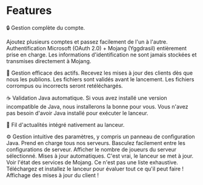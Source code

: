 # Features
🔒 Gestion complète du compte.   


Ajoutez plusieurs comptes et passez facilement de l'un à l'autre.
Authentification Microsoft (OAuth 2.0) + Mojang (Yggdrasil) entièrement prise en charge.
Les informations d'identification ne sont jamais stockées et transmises directement à Mojang.

📂 Gestion efficace des actifs.
Recevez les mises à jour des clients dès que nous les publions.
Les fichiers sont validés avant le lancement. Les fichiers corrompus ou incorrects seront retéléchargés.


☕ Validation Java automatique.
Si vous avez installé une version incompatible de Java, nous installerons la bonne pour vous.
Vous n'avez pas besoin d'avoir Java installé pour exécuter le lanceur.


📰 Fil d'actualités intégré nativement au lanceur.


⚙️ Gestion intuitive des paramètres, y compris un panneau de configuration Java.
Prend en charge tous nos serveurs.
Basculez facilement entre les configurations de serveur.
Afficher le nombre de joueurs du serveur sélectionné.
Mises à jour automatiques. C'est vrai, le lanceur se met à jour.
Voir l'état des services de Mojang.
Ce n'est pas une liste exhaustive. Téléchargez et installez le lanceur pour évaluer tout ce qu'il peut faire !
Affichage des mises à jour du client !
